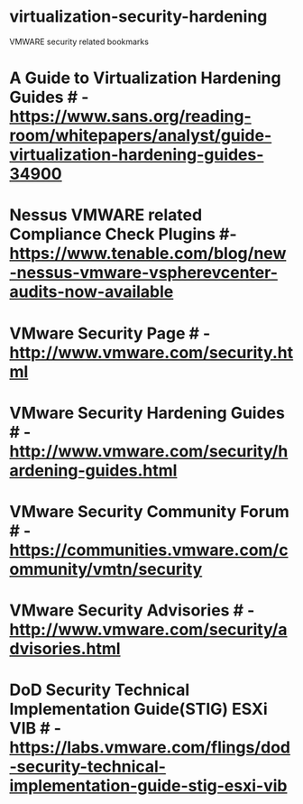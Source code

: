 # virtualization-security-hardening
VMWARE security related bookmarks
# A Guide to Virtualization Hardening Guides # - https://www.sans.org/reading-room/whitepapers/analyst/guide-virtualization-hardening-guides-34900
# Nessus VMWARE related Compliance Check Plugins #- https://www.tenable.com/blog/new-nessus-vmware-vspherevcenter-audits-now-available
# VMware Security Page # - http://www.vmware.com/security.html
# VMware Security Hardening Guides # - http://www.vmware.com/security/hardening-guides.html
# VMware Security Community Forum # - https://communities.vmware.com/community/vmtn/security
# VMware Security Advisories # - http://www.vmware.com/security/advisories.html
# DoD Security Technical Implementation Guide(STIG) ESXi VIB # - https://labs.vmware.com/flings/dod-security-technical-implementation-guide-stig-esxi-vib
